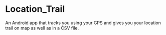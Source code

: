 # Location_Trail
An Android app that tracks you using your GPS and gives you your location trail on map as well as in a CSV file.
